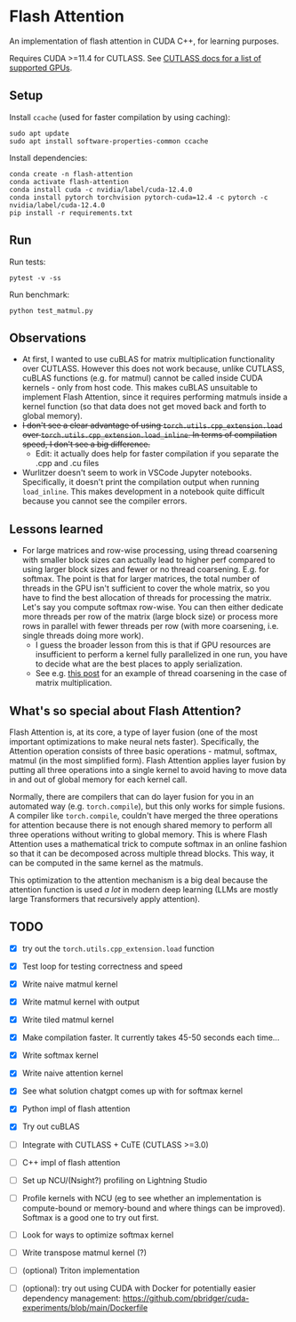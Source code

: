 # Flash Attention

An implementation of flash attention in CUDA C++, for learning purposes.

Requires CUDA >=11.4 for CUTLASS. See [CUTLASS docs for a list of supported GPUs](https://github.com/NVIDIA/cutlass/tree/main?tab=readme-ov-file#hardware).

## Setup

Install `ccache` (used for faster compilation by using caching):

```shell
sudo apt update
sudo apt install software-properties-common ccache
```

Install dependencies:

```shell
conda create -n flash-attention
conda activate flash-attention
conda install cuda -c nvidia/label/cuda-12.4.0
conda install pytorch torchvision pytorch-cuda=12.4 -c pytorch -c nvidia/label/cuda-12.4.0
pip install -r requirements.txt
```

## Run

Run tests:

```shell
pytest -v -ss
```

Run benchmark:

```shell
python test_matmul.py
```


## Observations

- At first, I wanted to use cuBLAS for matrix multiplication functionality over CUTLASS. However this does not work because, unlike CUTLASS, cuBLAS functions (e.g. for matmul) cannot be called inside CUDA kernels - only from host code. This makes cuBLAS unsuitable to implement Flash Attention, since it requires performing matmuls inside a kernel function (so that data does not get moved back and forth to global memory).
- ~~I don't see a clear advantage of using `torch.utils.cpp_extension.load` over `torch.utils.cpp_extension.load_inline`. In terms of compilation speed, I don't see a big difference.~~
    - Edit: it actually does help for faster compilation if you separate the .cpp and .cu files
- Wurlitzer doesn't seem to work in VSCode Jupyter notebooks. Specifically, it doesn't print the compilation output when running `load_inline`. This makes development in a notebook quite difficult because you cannot see the compiler errors.

## Lessons learned

- For large matrices and row-wise processing, using thread coarsening with smaller block sizes can actually lead to higher perf compared to using larger block sizes and fewer or no thread coarsening. E.g. for softmax. The point is that for larger matrices, the total number of threads in the GPU isn't sufficient to cover the whole matrix, so you have to find the best allocation of threads for processing the matrix. Let's say you compute softmax row-wise. You can then either dedicate more threads per row of the matrix (large block size) or process more rows in parallel with fewer threads per row (with more coarsening, i.e. single threads doing more work).
    - I guess the broader lesson from this is that if GPU resources are insufficient to perform a kernel fully parallelized in one run, you have to decide what are the best places to apply serialization.
    - See e.g. [this post](https://ajdillhoff.github.io/notes/gpu_performance_basics/#thread-coarsening) for an example of thread coarsening in the case of matrix multiplication.

## What's so special about Flash Attention?

Flash Attention is, at its core, a type of layer fusion (one of the most important optimizations to make neural nets faster). Specifically, the Attention operation consists of three basic operations - matmul, softmax, matmul (in the most simplified form). Flash Attention applies layer fusion by putting all three operations into a single kernel to avoid having to move data in and out of global memory for each kernel call. 

Normally, there are compilers that can do layer fusion for you in an automated way (e.g. `torch.compile`), but this only works for simple fusions. A compiler like `torch.compile`, couldn't have merged the three operations for attention because there is not enough shared memory to perform all three operations without writing to global memory. This is where Flash Attention uses a mathematical trick to compute softmax in an online fashion so that it can be decomposed across multiple thread blocks. This way, it can be computed in the same kernel as the matmuls. 

This optimization to the attention mechanism is a big deal because the attention function is used *a lot* in modern deep learning (LLMs are mostly large Transformers that recursively apply attention).

## TODO

- [x] try out the `torch.utils.cpp_extension.load` function
- [x] Test loop for testing correctness and speed
- [x] Write naive matmul kernel
- [x] Write matmul kernel with output 
- [x] Write tiled matmul kernel
- [x] Make compilation faster. It currently takes 45-50 seconds each time...
- [x] Write softmax kernel
- [x] Write naive attention kernel
- [x] See what solution chatgpt comes up with for softmax kernel
- [x] Python impl of flash attention
- [x] Try out cuBLAS
- [ ] Integrate with CUTLASS + CuTE (CUTLASS >=3.0)
- [ ] C++ impl of flash attention
- [ ] Set up NCU/(Nsight?) profiling on Lightning Studio 
- [ ] Profile kernels with NCU (eg to see whether an implementation is compute-bound or memory-bound and where things can be improved). Softmax is a good one to try out first.
- [ ] Look for ways to optimize softmax kernel
- [ ] Write transpose matmul kernel (?)
- [ ] (optional) Triton implementation
- [ ] (optional): try out using CUDA with Docker for potentially easier dependency management: https://github.com/pbridger/cuda-experiments/blob/main/Dockerfile 

